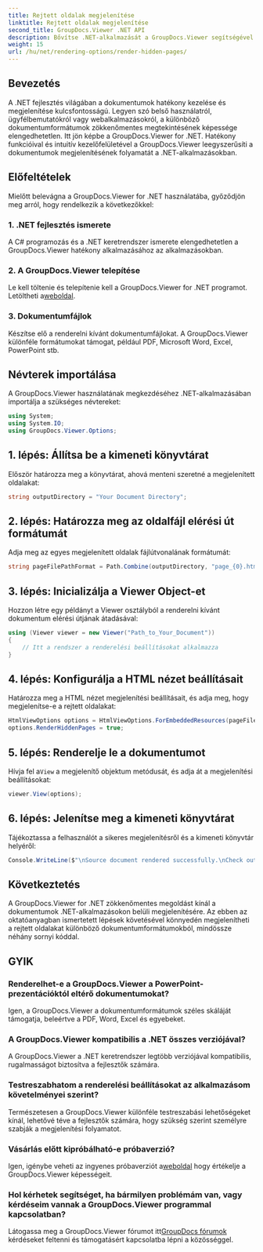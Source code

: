 ```yaml
---
title: Rejtett oldalak megjelenítése
linktitle: Rejtett oldalak megjelenítése
second_title: GroupDocs.Viewer .NET API
description: Bővítse .NET-alkalmazását a GroupDocs.Viewer segítségével a zökkenőmentes dokumentummegjelenítés érdekében. Kövesse lépésenkénti útmutatónkat a rejtett oldalak egyszerű megjelenítéséhez.
weight: 15
url: /hu/net/rendering-options/render-hidden-pages/
---
```

## Bevezetés
A .NET fejlesztés világában a dokumentumok hatékony kezelése és megjelenítése kulcsfontosságú. Legyen szó belső használatról, ügyfélbemutatókról vagy webalkalmazásokról, a különböző dokumentumformátumok zökkenőmentes megtekintésének képessége elengedhetetlen. Itt jön képbe a GroupDocs.Viewer for .NET. Hatékony funkcióival és intuitív kezelőfelületével a GroupDocs.Viewer leegyszerűsíti a dokumentumok megjelenítésének folyamatát a .NET-alkalmazásokban.
## Előfeltételek
Mielőtt belevágna a GroupDocs.Viewer for .NET használatába, győződjön meg arról, hogy rendelkezik a következőkkel:
### 1. .NET fejlesztés ismerete
A C# programozás és a .NET keretrendszer ismerete elengedhetetlen a GroupDocs.Viewer hatékony alkalmazásához az alkalmazásokban.
### 2. A GroupDocs.Viewer telepítése
 Le kell töltenie és telepítenie kell a GroupDocs.Viewer for .NET programot. Letöltheti a[weboldal](https://releases.groupdocs.com/viewer/net/).
### 3. Dokumentumfájlok
Készítse elő a renderelni kívánt dokumentumfájlokat. A GroupDocs.Viewer különféle formátumokat támogat, például PDF, Microsoft Word, Excel, PowerPoint stb.

## Névterek importálása
A GroupDocs.Viewer használatának megkezdéséhez .NET-alkalmazásában importálja a szükséges névtereket:
```csharp
using System;
using System.IO;
using GroupDocs.Viewer.Options;
```
## 1. lépés: Állítsa be a kimeneti könyvtárat
Először határozza meg a könyvtárat, ahová menteni szeretné a megjelenített oldalakat:
```csharp
string outputDirectory = "Your Document Directory";
```
## 2. lépés: Határozza meg az oldalfájl elérési út formátumát
Adja meg az egyes megjelenített oldalak fájlútvonalának formátumát:
```csharp
string pageFilePathFormat = Path.Combine(outputDirectory, "page_{0}.html");
```
## 3. lépés: Inicializálja a Viewer Object-et
Hozzon létre egy példányt a Viewer osztályból a renderelni kívánt dokumentum elérési útjának átadásával:
```csharp
using (Viewer viewer = new Viewer("Path_to_Your_Document"))
{
    // Itt a rendszer a renderelési beállításokat alkalmazza
}
```
## 4. lépés: Konfigurálja a HTML nézet beállításait
Határozza meg a HTML nézet megjelenítési beállításait, és adja meg, hogy megjelenítse-e a rejtett oldalakat:
```csharp
HtmlViewOptions options = HtmlViewOptions.ForEmbeddedResources(pageFilePathFormat);
options.RenderHiddenPages = true;
```
## 5. lépés: Renderelje le a dokumentumot
 Hívja fel a`View` a megjelenítő objektum metódusát, és adja át a megjelenítési beállításokat:
```csharp
viewer.View(options);
```
## 6. lépés: Jelenítse meg a kimeneti könyvtárat
Tájékoztassa a felhasználót a sikeres megjelenítésről és a kimeneti könyvtár helyéről:
```csharp
Console.WriteLine($"\nSource document rendered successfully.\nCheck output in {outputDirectory}.");
```

## Következtetés
A GroupDocs.Viewer for .NET zökkenőmentes megoldást kínál a dokumentumok .NET-alkalmazásokon belüli megjelenítésére. Az ebben az oktatóanyagban ismertetett lépések követésével könnyedén megjelenítheti a rejtett oldalakat különböző dokumentumformátumokból, mindössze néhány sornyi kóddal.
## GYIK
### Renderelhet-e a GroupDocs.Viewer a PowerPoint-prezentációktól eltérő dokumentumokat?
Igen, a GroupDocs.Viewer a dokumentumformátumok széles skáláját támogatja, beleértve a PDF, Word, Excel és egyebeket.
### A GroupDocs.Viewer kompatibilis a .NET összes verziójával?
A GroupDocs.Viewer a .NET keretrendszer legtöbb verziójával kompatibilis, rugalmasságot biztosítva a fejlesztők számára.
### Testreszabhatom a renderelési beállításokat az alkalmazásom követelményei szerint?
Természetesen a GroupDocs.Viewer különféle testreszabási lehetőségeket kínál, lehetővé téve a fejlesztők számára, hogy szükség szerint személyre szabják a megjelenítési folyamatot.
### Vásárlás előtt kipróbálható-e próbaverzió?
Igen, igénybe veheti az ingyenes próbaverziót a[weboldal](https://releases.groupdocs.com/) hogy értékelje a GroupDocs.Viewer képességeit.
### Hol kérhetek segítséget, ha bármilyen problémám van, vagy kérdéseim vannak a GroupDocs.Viewer programmal kapcsolatban?
 Látogassa meg a GroupDocs.Viewer fórumot itt[GroupDocs fórumok](https://forum.groupdocs.com/c/viewer/9) kérdéseket feltenni és támogatásért kapcsolatba lépni a közösséggel.